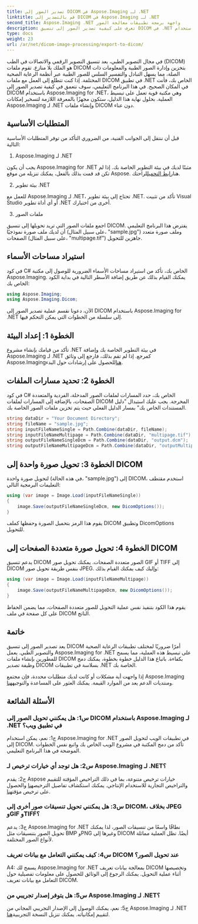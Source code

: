 ```yaml
---
title: تصدير الصور إلى DICOM في Aspose.Imaging لـ .NET
linktitle: قم بالتصدير إلى DICOM في Aspose.Imaging لـ .NET
second_title: Aspose.Imaging .NET واجهة برمجة تطبيقات معالجة الصور
description: تعرف على كيفية تصدير الصور إلى تنسيق DICOM في .NET باستخدام Aspose.Imaging. تحويل الصور الطبية دون عناء.
type: docs
weight: 23
url: /ar/net/dicom-image-processing/export-to-dicom/
---
```

في مجال التصوير الطبي، يعد تنسيق التصوير الرقمي والاتصالات في الطب (DICOM) هو الملك بلا منازع. تقوم ملفات DICOM بتخزين وإدارة الصور الطبية والمعلومات ذات الصلة، مما يسهل التبادل والتفسير السلس للصور الطبية عبر أنظمة الرعاية الصحية المختلفة. إذا كنت تتطلع إلى العمل مع ملفات DICOM في تطبيق .NET الخاص بك، فأنت في المكان الصحيح. في هذا البرنامج التعليمي، سوف نتعمق في كيفية تصدير الصور إلى DICOM باستخدام Aspose.Imaging for .NET، وهي مكتبة قوية تعمل على تبسيط العملية. بحلول نهاية هذا الدليل، ستكون مجهزًا بالمعرفة اللازمة لتسخير إمكانات Aspose.Imaging لـ .NET وإنشاء ملفات DICOM دون عناء.

## المتطلبات الأساسية

قبل أن ننتقل إلى الجوانب الفنية، من الضروري التأكد من توفر المتطلبات الأساسية التالية:

1. Aspose.Imaging لـ .NET

 يجب أن يكون Aspose.Imaging for .NET مثبتًا لديك في بيئة التطوير الخاصة بك. إذا لم تكن قد قمت بذلك بالفعل، يمكنك تنزيله من موقع Aspose. هنا[رابط التحميل](https://releases.aspose.com/imaging/net/)لراحتك.

2. بيئة تطوير .NET

للعمل مع Aspose.Imaging لـ .NET، تحتاج إلى بيئة تطوير .NET. تأكد من تثبيت Visual Studio أو أي أداة تطوير .NET أخرى من اختيارك.

3. ملفات الصور

اجمع ملفات الصور التي تريد تحويلها إلى تنسيق DICOM. يفترض هذا البرنامج التعليمي أن لديك ملف صورة نموذجيًا (على سبيل المثال، "sample.jpg") وملف صورة متعدد الصفحات (على سبيل المثال، "multipage.tif") جاهزين للتحويل.

## استيراد مساحات الأسماء

في كود C# الخاص بك، تأكد من استيراد مساحات الأسماء الضرورية للوصول إلى مكتبة Aspose.Imaging. يمكنك القيام بذلك عن طريق إضافة الأسطر التالية في بداية الكود الخاص بك:

```csharp
using Aspose.Imaging;
using Aspose.Imaging.Dicom;
```

الآن، دعونا نقسم عملية تصدير الصور إلى DICOM باستخدام Aspose.Imaging for .NET إلى سلسلة من الخطوات التي يمكن التحكم فيها.

## الخطوة 1: إعداد البيئة

 تأكد من قيامك بإنشاء مشروع .NET في بيئة التطوير الخاصة بك وإضافة Aspose.Imaging لـ .NET كمرجع. إذا لم تقم بذلك، فارجع إلى وثائق Aspose.Imaging[هنا](https://reference.aspose.com/imaging/net/)للحصول على إرشادات حول البدء.

## الخطوة 2: تحديد مسارات الملفات

في كود C# الخاص بك، حدد المسارات لملفات الصور المدخلة، الفردية والمتعددة الصفحات، بالإضافة إلى المسارات لملفات DICOM المخرجة. يجب عليك استبدال "دليل المستندات الخاص بك" بمسار الدليل الفعلي حيث يتم تخزين ملفات الصور الخاصة بك.

```csharp
string dataDir = "Your Document Directory";
string fileName = "sample.jpg";
string inputFileNameSingle = Path.Combine(dataDir, fileName);
string inputFileNameMultipage = Path.Combine(dataDir, "multipage.tif");
string outputFileNameSingleDcm = Path.Combine(dataDir, "output.dcm");
string outputFileNameMultipageDcm = Path.Combine(dataDir, "outputMultipage.dcm");
```

## الخطوة 3: تحويل صورة واحدة إلى DICOM

لتحويل صورة واحدة (في هذه الحالة، "sample.jpg") إلى DICOM، استخدم مقتطف التعليمات البرمجية التالي:

```csharp
using (var image = Image.Load(inputFileNameSingle))
{
    image.Save(outputFileNameSingleDcm, new DicomOptions());
}
```

يقوم هذا الرمز بتحميل الصورة وحفظها كملف DICOM وتطبيق DicomOptions للتحويل.

## الخطوة 4: تحويل صورة متعددة الصفحات إلى DICOM

يدعم تنسيق DICOM الصور متعددة الصفحات. يمكنك تحويل صور GIF أو TIFF إلى DICOM بنفس طريقة تحويل صور JPEG. وإليك كيف يمكنك القيام بذلك:

```csharp
using (var image = Image.Load(inputFileNameMultipage))
{
    image.Save(outputFileNameMultipageDcm, new DicomOptions());
}
```

يقوم هذا الكود بتنفيذ نفس عملية التحويل للصور متعددة الصفحات، مما يضمن الحفاظ على كل صفحة في ملف DICOM الناتج.

## خاتمة

يعد تصدير الصور إلى تنسيق DICOM أمرًا ضروريًا لمختلف تطبيقات الرعاية الصحية والتصوير الطبي. يعمل Aspose.Imaging for .NET على تبسيط هذه العملية، مما يسمح للمطورين بإنشاء ملفات DICOM بكفاءة. باتباع هذا الدليل خطوة بخطوة، يمكنك دمج وظيفة تصدير DICOM بسلاسة في تطبيقات .NET الخاصة بك.

 إذا واجهت أية مشكلات أو كانت لديك متطلبات محددة، فإن مجتمع Aspose.Imaging ومنتديات الدعم يعد من الموارد القيمة. يمكنك العثور على المساعدة والتوجيه[هنا](https://forum.aspose.com/).

## الأسئلة الشائعة

### س1: هل يمكنني تحويل الصور إلى DICOM باستخدام Aspose.Imaging لـ .NET في تطبيق ويب؟

ج1: نعم، يمكن استخدام Aspose.Imaging for .NET في تطبيقات الويب لتحويل الصور إلى DICOM. تأكد من دمج المكتبة في مشروع الويب الخاص بك واتبع نفس الخطوات الموضحة في هذا البرنامج التعليمي.

### س2: هل توجد أي خيارات ترخيص لـ Aspose.Imaging لـ .NET؟

ج2: يقدم Aspose خيارات ترخيص متنوعة، بما في ذلك التراخيص المؤقتة للتقييم والتراخيص التجارية للاستخدام الإنتاجي. يمكنك استكشاف تفاصيل الترخيص[هنا](https://purchase.aspose.com/buy) والحصول على ترخيص مؤقت[هنا](https://purchase.aspose.com/temporary-license/).

### س3: هل يمكنني تحويل تنسيقات صور أخرى إلى DICOM، بخلاف JPEG وGIF وTIFF؟

ج3: يدعم Aspose.Imaging for .NET نطاقًا واسعًا من تنسيقات الصور، لذا يمكنك تحويل الصور بتنسيقات مثل BMP وPNG وغيرها إلى DICOM أيضًا. تظل العملية مماثلة لأنواع الصور المختلفة.

### س4: كيف يمكنني التعامل مع بيانات تعريف DICOM عند تحويل الصور؟

A4: يسمح لك Aspose.Imaging for .NET بمعالجة بيانات تعريف DICOM وتخصيصها أثناء عملية التحويل. يمكنك الرجوع إلى الوثائق للحصول على معلومات تفصيلية حول التعامل مع بيانات تعريف DICOM.

### س5: هل يتوفر إصدار تجريبي من Aspose.Imaging لـ .NET؟

 ج5: نعم، يمكنك الوصول إلى الإصدار التجريبي المجاني من Aspose.Imaging لـ .NET لتقييم إمكانياته. يمكنك تنزيل النسخة التجريبية[هنا](https://releases.aspose.com/).